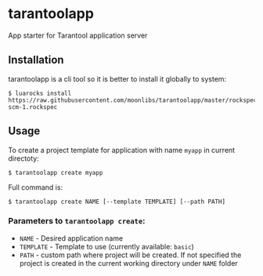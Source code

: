 # tarantoolapp
App starter for Tarantool application server


## Installation

tarantoolapp is a cli tool so it is better to install it globally to system:

```
$ luarocks install https://raw.githubusercontent.com/moonlibs/tarantoolapp/master/rockspecs/tarantoolapp-scm-1.rockspec
```

## Usage

To create a project template for application with name `myapp` in current directoty:

```
$ tarantoolapp create myapp
```

Full command is:

```
$ tarantoolapp create NAME [--template TEMPLATE] [--path PATH]
```

### Parameters to `tarantoolapp create`:

* `NAME` - Desired application name
* `TEMPLATE` - Template to use (currently available: `basic`)
* `PATH` - custom path where project will be created. If not specified the project is created in the current working directory under `NAME` folder